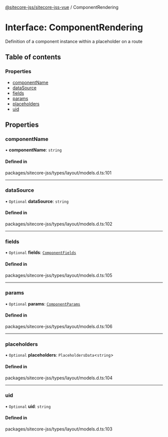 [@sitecore-jss/sitecore-jss-vue](../README.md) / ComponentRendering

# Interface: ComponentRendering

Definition of a component instance within a placeholder on a route

## Table of contents

### Properties

- [componentName](ComponentRendering.md#componentname)
- [dataSource](ComponentRendering.md#datasource)
- [fields](ComponentRendering.md#fields)
- [params](ComponentRendering.md#params)
- [placeholders](ComponentRendering.md#placeholders)
- [uid](ComponentRendering.md#uid)

## Properties

### componentName

• **componentName**: `string`

#### Defined in

packages/sitecore-jss/types/layout/models.d.ts:101

___

### dataSource

• `Optional` **dataSource**: `string`

#### Defined in

packages/sitecore-jss/types/layout/models.d.ts:102

___

### fields

• `Optional` **fields**: [`ComponentFields`](ComponentFields.md)

#### Defined in

packages/sitecore-jss/types/layout/models.d.ts:105

___

### params

• `Optional` **params**: [`ComponentParams`](ComponentParams.md)

#### Defined in

packages/sitecore-jss/types/layout/models.d.ts:106

___

### placeholders

• `Optional` **placeholders**: `PlaceholdersData`\<`string`\>

#### Defined in

packages/sitecore-jss/types/layout/models.d.ts:104

___

### uid

• `Optional` **uid**: `string`

#### Defined in

packages/sitecore-jss/types/layout/models.d.ts:103
